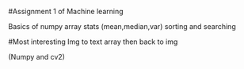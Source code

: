 #Assignment 1 of Machine learning 

Basics of numpy array
stats (mean,median,var)
sorting and searching

#Most interesting
Img to text array then back to img

(Numpy and cv2)
